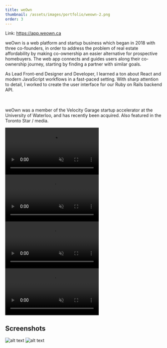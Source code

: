 ```yaml
---
title: weOwn
thumbnail: /assets/images/portfolio/weown-2.png
order: 3
---
```


Link: <https://app.weown.ca>



weOwn is a web platform and startup business which began in 2018 with three co-founders, in order to address the problem of real estate affordability by making co-ownership an easier alternative for prospective homebuyers. The web app connects and guides users along their co-ownership journey, starting by finding a partner with similar goals.

As Lead Front-end Designer and Developer, I learned a ton about React and modern JavaScript workflows in a fast-paced setting. With sharp attention to detail, I worked to create the user interface for our Ruby on Rails backend API.

<br><br>
weOwn was a member of the Velocity Garage startup accelerator at the University of Waterloo, and has recently been acquired. Also featured in the Toronto Star / media.

<video autoplay muted loop>
    <source src="/assets/videos/weown-demo.mp4" type="video/mp4">
</video>
<video autoplay muted loop>
    <source src="/assets/videos/weown-demo-2.mp4" type="video/mp4">
</video>
<video autoplay muted loop>
    <source src="/assets/videos/weown-demo-3.mp4" type="video/mp4">
</video>
<video autoplay muted loop>
    <source src="/assets/videos/weown-demo-4.mp4" type="video/mp4">
</video>

## Screenshots

![alt text](/assets/images/portfolio/weown-scr-1.png)
![alt text](/assets/images/portfolio/weown-scr-2.png)




<br><br><br><br><br>

